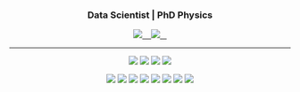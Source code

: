 <!--
**billyvinning/billyvinning** is a ✨ _special_ ✨ repository because its `README.md` (this file) appears on your GitHub profile.
-->
<h3> 
<p align='center'>
  Data Scientist | PhD Physics
</p>
</h3>
<p align="center">
  <a href="https://www.kaggle.com/bvinning">
    <img src="https://img.shields.io/badge/Kaggle-20BEFF?style=for-the-badge&logo=Kaggle&logoColor=white"  />&nbsp;&nbsp;&nbsp;
  </a>
  <a href="https://www.linkedin.com/in/billy-vinning/">
    <img src="https://img.shields.io/badge/linkedin-%230077B5.svg?&style=for-the-badge&logo=linkedin&logoColor=white"  />&nbsp;&nbsp;&nbsp;
  </a>
</p>
<hr />
<p align="center">
  <img src="https://img.shields.io/badge/c-%2300599C.svg?style=flat-square&logo=c&logoColor=white"/>
  <img src="https://img.shields.io/badge/latex-%23008080.svg?style=flat-square&logo=latex&logoColor=white">
  <img src="https://img.shields.io/badge/mysql-%2300f.svg?style=flat-square&logo=mysql&logoColor=white"/>
  <img src="https://img.shields.io/badge/python-3670A0?style=flat-square&logo=python&logoColor=ffdd54"/>
</p>
<p align="center">
  <img src="https://img.shields.io/badge/jupyter-%23FA0F00.svg?style=flat-square&logo=jupyter&logoColor=white"/>
  <img src="https://img.shields.io/badge/-Lightning-792ee5.svg?style=flat-square&logo=pytorchlightning&logoColor=white)">
  <img src="https://img.shields.io/badge/Matplotlib-%23ffffff.svg?style=flat-square&logo=Matplotlib&logoColor=black"/>
  <img src="https://img.shields.io/badge/numpy-%23013243.svg?style=flat-square&logo=numpy&logoColor=white"/>
  <img src="https://img.shields.io/badge/pandas-%23150458.svg?style=flat-square&logo=pandas&logoColor=white"/>
  <img src="https://img.shields.io/badge/PyTorch-%23EE4C2C.svg?style=flat-square&logo=PyTorch&logoColor=white"/>
  <img src="https://img.shields.io/badge/scikit--learn-%23F7931E.svg?style=flat-square&logo=scikit-learn&logoColor=white"/>
  <img src="https://img.shields.io/badge/SciPy-%230C55A5.svg?style=flat-square&logo=scipy&logoColor=%white"/>
</p>

